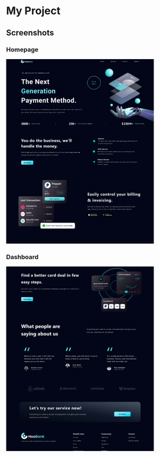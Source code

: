 # My Project

## Screenshots

### Homepage  
<img src="https://github.com/mar-bei/moder-payment/blob/main/Progetto%20senza%20titolo/1.png?raw=true" width="400">

### Dashboard  
<img src="https://github.com/mar-bei/moder-payment/blob/main/Progetto%20senza%20titolo/2.png?raw=true" width="400">

